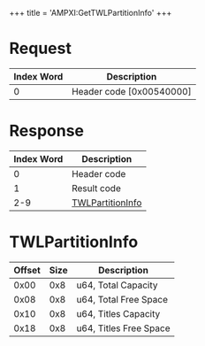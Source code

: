 +++
title = 'AMPXI:GetTWLPartitionInfo'
+++

# Request

| Index Word | Description                |
|------------|----------------------------|
| 0          | Header code \[0x00540000\] |

# Response

| Index Word | Description                                      |
|------------|--------------------------------------------------|
| 0          | Header code                                      |
| 1          | Result code                                      |
| 2-9        | [TWLPartitionInfo](#twlpartitioninfo "wikilink") |

# TWLPartitionInfo

| Offset | Size | Description            |
|--------|------|------------------------|
| 0x00   | 0x8  | u64, Total Capacity    |
| 0x08   | 0x8  | u64, Total Free Space  |
| 0x10   | 0x8  | u64, Titles Capacity   |
| 0x18   | 0x8  | u64, Titles Free Space |